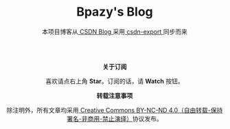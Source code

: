 <h1 align="center">Bpazy's Blog</h1>

<p align="center">本项目博客从<a href="https://blog.csdn.net/hanziyuan08"> CSDN Blog </a>采用<a href="https://github.com/Bpazy/csdn-export"> csdn-export </a>同步而来</p>


<br><br>
<p align="center"><b>关于订阅</b></p>
<p align="center">喜欢请点右上角 <b>Star</b>。订阅的话，请 <b>Watch</b> 按钮。</p>
<p align="center"><b>转载注意事项</b></p>
<p align="center">除注明外，所有文章均采用<a href="http://creativecommons.org/licenses/by-nc-nd/4.0/deed.zh"> Creative Commons BY-NC-ND 4.0（自由转载-保持署名-非商用-禁止演绎）</a>协议发布。</p>
